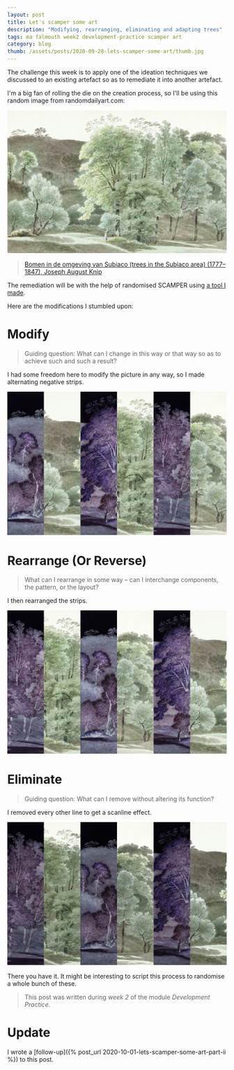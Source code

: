 ```yaml
---
layout: post
title: Let's scamper some art
description: "Modifying, rearranging, eliminating and adapting trees"
tags: ma falmouth week2 development-practice scamper art
category: blog
thumb: /assets/posts/2020-09-28-lets-scamper-some-art/thumb.jpg
---
```


The challenge this week is to apply one of the ideation techniques we discussed to an existing artefact so as to remediate it into another artefact.

I'm a big fan of rolling the die on the creation process, so I'll be using this random image from randomdailyart.com:

![Bomen in de omgeving van Subiaco (trees in the Subiaco area) (1777–1847), Joseph August Knip](/assets/posts/2020-09-28-lets-scamper-some-art/trees/bomen.jpg)

> [Bomen in de omgeving van Subiaco (trees in the Subiaco area) (1777–1847), Joseph August Knip](https://randomdailyart.com/art/2020-09-25/)

The remediation will be with the help of randomised SCAMPER using [a tool I made](https://juanuys.com/scamper/).

Here are the modifications I stumbled upon:

# Modify

> Guiding question: What can I change in this way or that way so as to achieve such and such a result?

I had some freedom here to modify the picture in any way, so I made alternating negative strips.

![Modified image](/assets/posts/2020-09-28-lets-scamper-some-art/trees/bomen_1.jpg)


# Rearrange (Or Reverse)

> What can I rearrange in some way – can I interchange components, the pattern, or the layout?

I then rearranged the strips.

![Rearranged image](/assets/posts/2020-09-28-lets-scamper-some-art/trees/bomen_2.jpg)

# Eliminate

> Guiding question: What can I remove without altering its function?

I removed every other line to get a scanline effect.

![Eliminated image](/assets/posts/2020-09-28-lets-scamper-some-art/trees/bomen_3_scanlines2.jpg)


There you have it. It might be interesting to script this process to randomise a whole bunch of these.

> This post was written during _week 2_ of the module _Development Practice_.

# Update

I wrote a [follow-up]({% post_url 2020-10-01-lets-scamper-some-art-part-ii %}) to this post.
